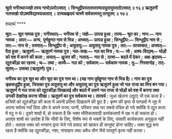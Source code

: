 **श्रुतो भगीरथाज्जज्ञे तस्य नाभोऽपरोऽभवत् ।** **सिन्धुद्वीपस्ततस्तस्मादयुतायुस्ततोऽभवत् ॥ १६॥** **ऋतूपर्णो नलसखो योऽश्वविद्यामयान्नलात् ।** **दत्त्वाक्षहृदयं चास्मै सर्वकामस्तु तत्सुतम् ॥ १७॥** 

शब्दार्थ **** 

**श्रुत:—** **श्रुत नामक पुत्र** **; भगीरथात्—** **भगीरथ से** **; जज्ञे—** **उत्पन्न हुआ** **; तस्य—** **श्रुत का** **; नाभ:—** **नाभ नामक** **; अपर:—** **अन्य,** **पूर्णवॢणत नाम से भिन्न** **; अभवत्—** **उत्पन्न हुआ** **; सिन्धुद्वीप:—** **सिन्धुद्वीप नाम से** **; तत:—** **नाभ से** **; तस्मात्—** **सिन्धुद्वीप से** **; अयुतायु:—** **अयुतायु नामक पुत्र** **; तत:—** **तत्पश्चात्** **; अभवत्—** **पैदा हुआ** **; ऋतूपर्ण:—** **ऋतूपर्ण नामक पुत्र** **; नल-सख:—** **नल का मित्र** **; य:—** **जो** **;** **अश्व-विद्याम्—** **घोड़ों को वश में करने की कला** **; अयात्—** **अॢजत की** **; नलात्—** **नल से** **; दत्त्वा—** **बदले में देकर** **; अक्ष-हृदयम्—** **द्यूतक्रीड़ा का रहस्य** **; च—** **तथा** **; अस्मै—** **नल को** **; सर्वकाम:—** **सर्वकाम नामक** **; तु—** **निस्सन्देह** **; तत्-सुतम्—** **उसका (ऋतूपर्ण)** **पुत्र।** **.** 

**भगीरथ का पुत्र श्रुत था और श्रुत का पुत्र नाभ था। (यह नाभ पूर्ववॢणत नाभ से भिन्न है)।** **नाभ का पुत्र ङ्क्षसधुद्वीप हुआ, जिसका पुत्र अयुतायु था और अयुतायु का पुत्र ऋतूपर्ण हुआ जो नल** **राजा का मित्र बन गया। ऋतूपर्ण ने नल राजा को द्यूतक्रीड़ा सिखलाई और बदले में उसने नल राजा** **से घोड़ों को वश में करना तथा उनकी देखरेख करना सीखा। ऋतूपर्ण का पुत्र सर्वकाम था।** **तात्पर्य :** जुआ खेलना (द्यूत) भी एक कला है। क्षत्रियों को द्यूतक्रीड़ा की कला में अपनी प्रतिभा दिखलाने की छूट है। कृष्ण की कृपा से पाण्डवों ने जुए में अपना सर्वस्व गवाँ दिया और वे अपने राज्य, पत्नी, परिवार तथा घर सबसे वंचित हो गये क्योंकि वे द्यूत कला में पटु न थे। दूसरे शब्दों में, हो सकता है कि भक्त भौतिकतावादी कार्यकलापों में दक्ष न हो सकता हो। अतएव शाषों का उपदेश है कि जीवों के लिए, विशेष रूप से भक्तों के लिए, संसारी कार्यकलाप अनुकूल नहीं होते। अतएव भक्त को भगवान् द्वारा भेजे गये प्रसाद को खाकर ही सन्तुष्ट होना चाहिए। भक्त शुद्ध बना रहता है क्योंकि वह द्यूतक्रीड़ा, नशा, मांसाहार तथा अवैध यौन जैसे पापपूर्ण कृत्य नहीं करता।  